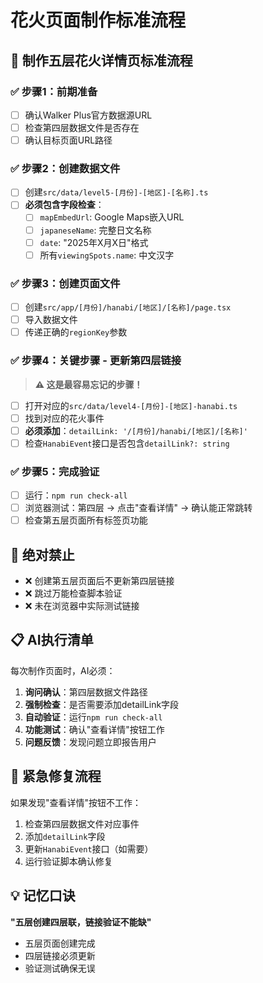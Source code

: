 # 花火页面制作标准流程

## 🎯 **制作五层花火详情页标准流程**

### ✅ **步骤1：前期准备**
- [ ] 确认Walker Plus官方数据源URL
- [ ] 检查第四层数据文件是否存在
- [ ] 确认目标页面URL路径

### ✅ **步骤2：创建数据文件**
- [ ] 创建`src/data/level5-[月份]-[地区]-[名称].ts`
- [ ] **必须包含字段检查**：
  - [ ] `mapEmbedUrl`: Google Maps嵌入URL
  - [ ] `japaneseName`: 完整日文名称
  - [ ] `date`: "2025年X月X日"格式
  - [ ] 所有`viewingSpots.name`: 中文汉字

### ✅ **步骤3：创建页面文件**
- [ ] 创建`src/app/[月份]/hanabi/[地区]/[名称]/page.tsx`
- [ ] 导入数据文件
- [ ] 传递正确的`regionKey`参数

### ✅ **步骤4：关键步骤 - 更新第四层链接**
> **⚠️ 这是最容易忘记的步骤！**

- [ ] 打开对应的`src/data/level4-[月份]-[地区]-hanabi.ts`
- [ ] 找到对应的花火事件
- [ ] **必须添加**：`detailLink: '/[月份]/hanabi/[地区]/[名称]'`
- [ ] 检查`HanabiEvent`接口是否包含`detailLink?: string`

### ✅ **步骤5：完成验证**
- [ ] 运行：`npm run check-all`
- [ ] 浏览器测试：第四层 → 点击"查看详情" → 确认能正常跳转
- [ ] 检查第五层页面所有标签页功能

## 🚫 **绝对禁止**
- ❌ 创建第五层页面后不更新第四层链接
- ❌ 跳过万能检查脚本验证
- ❌ 未在浏览器中实际测试链接

## 📋 **AI执行清单**
每次制作页面时，AI必须：

1. **询问确认**：第四层数据文件路径
2. **强制检查**：是否需要添加detailLink字段
3. **自动验证**：运行`npm run check-all`
4. **功能测试**：确认"查看详情"按钮工作
5. **问题反馈**：发现问题立即报告用户

## 🔧 **紧急修复流程**
如果发现"查看详情"按钮不工作：

1. 检查第四层数据文件对应事件
2. 添加`detailLink`字段
3. 更新`HanabiEvent`接口（如需要）
4. 运行验证脚本确认修复

## 💡 **记忆口诀**
**"五层创建四层联，链接验证不能缺"**
- 五层页面创建完成
- 四层链接必须更新  
- 验证测试确保无误 